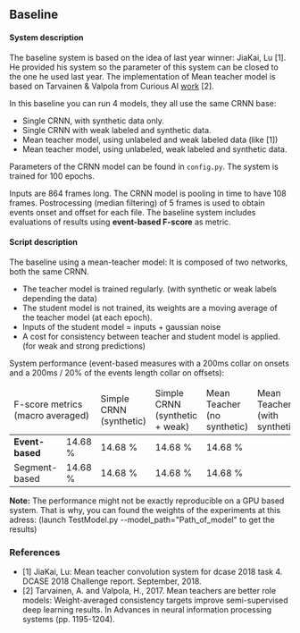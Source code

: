 ## Baseline

#### System description
The baseline system is based on the idea of last year winner: JiaKai, Lu [1].
He provided his system so the parameter of this system can be closed to the one he used last year.
The implementation of Mean teacher model is based on Tarvainen & Valpola from Curious AI [work](https://github.com/CuriousAI/mean-teacher) [2]. 

In this baseline you can run 4 models, they all use the same CRNN base:
- Single CRNN, with synthetic data only.
- Single CRNN with weak labeled and synthetic data.
- Mean teacher model, using unlabeled and weak labeled data (like [1])
- Mean teacher model, using unlabeled, weak labeled and synthetic data.


Parameters of the CRNN model can be found in `config.py`.
The system is trained for 100 epochs.



Inputs are 864 frames long. The CRNN model is pooling in time to have 108 frames.
Postrocessing (median filtering) of 5 frames is used to obtain events onset and offset for each file.
The baseline system includes evaluations of results using **event-based F-score** as metric. 

#### Script description
The baseline using a mean-teacher model:
It is composed of two networks, both the same CRNN.
- The teacher model is trained regularly. (with synthetic or weak labels depending the data)
- The student model is not trained, its weights are a moving average of the teacher model (at each epoch).
- Inputs of the student model = inputs + gaussian noise
- A cost for consistency between teacher and student model is applied. (for weak and strong predictions)


System performance (event-based measures with a 200ms collar on onsets and a 200ms / 20% of the events length collar on offsets):
 <table class="table table-striped">
 <thead>
 <tr>
 <td colspan="2">F-score metrics (macro averaged)</td> 
 <td>Simple CRNN (synthetic)</td>
 <td>Simple CRNN (synthetic + weak)</td>
 <td>Mean Teacher (no synthetic)</td>
 <td>Mean Teacher (with synthetic)</td>
 </tr>
 </thead>
 <tbody>
 <tr>
 <td><strong>Event-based</strong></td>
 <td>14.68 %</td>
 <td>14.68 %</td>
 <td>14.68 %</td>
 <td>14.68 %</td>
 </tr>
 <tr>
 <td>Segment-based</td>
 <td>14.68 %</td>
 <td>14.68 %</td>
 <td>14.68 %</td>
 <td>14.68 %</td>
 </tr>
 </tbody>
 </table>

**Note:** The performance might not be exactly reproducible on a GPU based system. 
That is why, you can found the weights of the experiments at this adress: 
(launch TestModel.py --model_path="Path_of_model" to get the results)

### References
 - [1] JiaKai, Lu: Mean teacher convolution system for dcase 2018 task 4. DCASE 2018 Challenge report. September, 2018. 
 - [2] Tarvainen, A. and Valpola, H., 2017. 
 Mean teachers are better role models: Weight-averaged consistency targets improve semi-supervised deep learning results. 
 In Advances in neural information processing systems (pp. 1195-1204).